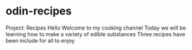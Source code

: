 # odin-recipes
Project: Recipes
Hello
Welcome to my cooking channel
Today we will be learning how to make a variety of edible substances
Three recipes have been include for all to enjoy